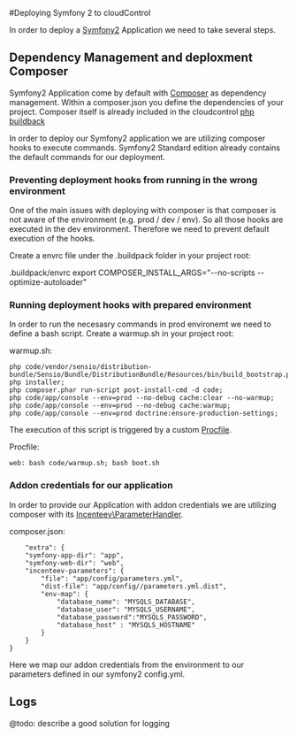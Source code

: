 #Deploying Symfony 2 to cloudControl

In order to deploy a [Symfony2](http://symfony.com/) Application we need to take several steps.

## Dependency Management and deploxment Composer
Symfony2 Application come by default with [Composer](https://getcomposer.org/) as dependency management. Within a composer.json you define the dependencies of your project.
Composer itself is already included in the cloudcontrol [php buildback](https://github.com/cloudControl/buildpack-php)

In order to deploy our Symfony2 application we are utilizing composer hooks to execute commands. Symfony2 Standard edition already contains the default commands for our deployment.

### Preventing deployment hooks from running in the wrong environment
One of the main issues with deploying with composer is that composer is not aware of the environment (e.g. prod / dev / env). So all those hooks are executed in the dev environment. 
Therefore we need to prevent default execution of the hooks.

Create a envrc file under the .buildpack folder in your project root:

.buildpack/envrc
	export COMPOSER_INSTALL_ARGS="--no-scripts --optimize-autoloader"

### Running deployment hooks with prepared environment
In order to run the necesasry commands in prod environemt we need to define a bash script.
Create a warmup.sh in your project root:

warmup.sh:

	php code/vendor/sensio/distribution-bundle/Sensio/Bundle/DistributionBundle/Resources/bin/build_bootstrap.php;
	php installer;
	php composer.phar run-script post-install-cmd -d code;
	php code/app/console --env=prod --no-debug cache:clear --no-warmup;
	php code/app/console --env=prod --no-debug cache:warmup;
	php code/app/console --env=prod doctrine:ensure-production-settings;
	
The execution of this script is triggered by a custom [Procfile](https://www.cloudcontrol.com/dev-center/Platform%20Documentation#version-control--images). 

Procfile:

	web: bash code/warmup.sh; bash boot.sh 
	
### Addon credentials for our application
In order to provide our Application with addon credentials we are utilizing composer with its [Incenteev\ParameterHandler](https://github.com/Incenteev/ParameterHandler).

composer.json:

	    "extra": {
        "symfony-app-dir": "app",
        "symfony-web-dir": "web",
        "incenteev-parameters": {
            "file": "app/config/parameters.yml",
            "dist-file": "app/config//parameters.yml.dist",
            "env-map": {
                "database_name": "MYSQLS_DATABASE",
                "database_user": "MYSQLS_USERNAME",
                "database_password":"MYSQLS_PASSWORD",
                "database_host" : "MYSQLS_HOSTNAME"
            }
        }
    }
	
Here we map our addon credentials from the environment to our parameters defined in our symfony2 config.yml.

## Logs
@todo: describe a good solution for logging